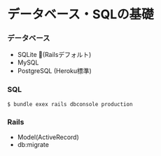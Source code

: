 # データベース・SQLの基礎

### データベース

* SQLite (Railsデフォルト)
* MySQL
* PostgreSQL (Heroku標準)

### SQL

```
$ bundle exex rails dbconsole production
```

### Rails

- Model(ActiveRecord)
- db:migrate

